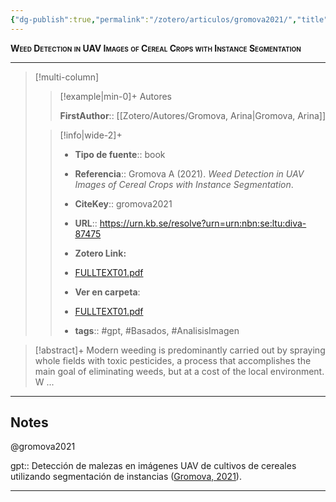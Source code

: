 ```yaml
---
{"dg-publish":true,"permalink":"/zotero/articulos/gromova2021/","title":"Weed Detection in UAV Images of Cereal Crops with Instance Segmentation","tags":["#zotero"]}
---
```



<span style="font-variant:small-caps; font-weight: bold;">Weed Detection in UAV Images of Cereal Crops with Instance Segmentation</span>

---


> [!multi-column]
>
>> [!example|min-0]+ Autores
>> 
>> **FirstAuthor**:: [[Zotero/Autores/Gromova, Arina\|Gromova, Arina]]  
 >
>
>> [!info|wide-2]+
>>
>> - **Tipo de fuente**:: book
>> - **Referencia**:: Gromova A (2021). _Weed Detection in UAV Images of Cereal Crops with Instance Segmentation_.
>> - **CiteKey**:: gromova2021
>> - **URL**:: https://urn.kb.se/resolve?urn=urn:nbn:se:ltu:diva-87475
>> - **Zotero Link:** 
>> - [FULLTEXT01.pdf](zotero://select/library/items/QCVN3DP4)
>>
>> - **Ver en carpeta**: 
>> - [FULLTEXT01.pdf](file://J:\OneDrive\Articulos\FULLTEXT01.pdf)
>> - **tags**:: #gpt, #Basados, #AnalisisImagen



> [!abstract]+ 
>Modern weeding is predominantly carried out by spraying whole fields with toxic pesticides, a process that accomplishes the main goal of eliminating weeds, but at a cost of the local environment. W ...


--- 

## Notes

@gromova2021

gpt:: Detección de malezas en imágenes UAV de cultivos de cereales utilizando segmentación de instancias ([Gromova, 2021](zotero://select/library/items/K5V5R2GH)).






---







